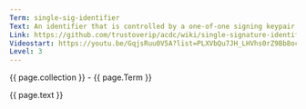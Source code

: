 ```yaml
---
Term: single-sig-identifier
Text: An identifier that is controlled by a one-of-one signing keypair
Link: https://github.com/trustoverip/acdc/wiki/single-signature-identifier
Videostart: https://youtu.be/GqjsRuu0V5A?list=PLXVbQu7JH_LHVhs0rZ9Bb8ocyKlPljkaG&t=04m27s
Level: 3
---
```


{{ page.collection }} - {{ page.Term }}

   {{ page.text }}

